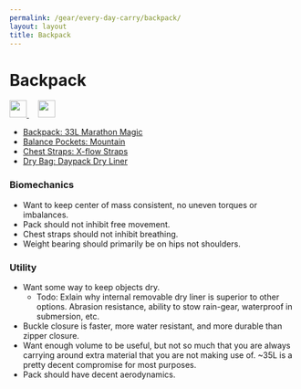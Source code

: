 ```yaml
---
permalink: /gear/every-day-carry/backpack/
layout: layout
title: Backpack
---
```


<div class="center">

   <h1>Backpack</h1>
   
   <a href="https://github.com/StevenTammen/steventammen.github.io/edit/master/pages/gear/every-day-carry/backpack.md" target="_blank">
     <img src="https://steventammen.github.io/assets/images/GitHub.png" height="30" width="30">
   </a> &nbsp; &nbsp;
   
   <a href="http://prose.io/#StevenTammen/steventammen.github.io/edit/master/pages/gear/every-day-carry/backpack.md" target="_blank">
     <img src="https://steventammen.github.io/assets/images/Prose.png" height="30" width="30">
   </a>
   
</div>

- [Backpack: 33L Marathon Magic](http://www.aarnpacks.com/marathon-magics)
- [Balance Pockets: Mountain](http://www.aarnpacks.com/ultralite-balance-pockets)
- [Chest Straps: X-flow Straps](http://www.aarnpacks.com/accessories)
- [Dry Bag: Daypack Dry Liner](http://www.aarnpacks.com/accessories)

### Biomechanics

- Want to keep center of mass consistent, no uneven torques or imbalances.
- Pack should not inhibit free movement.
- Chest straps should not inhibit breathing.
- Weight bearing should primarily be on hips not shoulders.

### Utility

- Want some way to keep objects dry.
  - Todo: Exlain why internal removable dry liner is superior to other options. Abrasion resistance, ability to stow rain-gear, waterproof in submersion, etc.
- Buckle closure is faster, more water resistant, and more durable than zipper closure.
- Want enough volume to be useful, but not so much that you are always carrying around extra material that you are not making use of. ~35L is a pretty decent compromise for most purposes.
- Pack should have decent aerodynamics.
